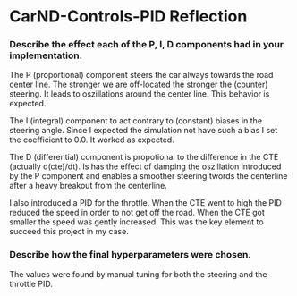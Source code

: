 # CarND-Controls-PID Reflection

### Describe the effect each of the P, I, D components had in your implementation.

The P (proportional) component steers the car always towards the road center line. The stronger we are off-located the stronger the (counter) steering. It leads to oszillations around the center line. This behavior is expected.

The I (integral) component to act contrary to (constant) biases in the steering angle. Since I expected the simulation not have such a bias I set the coefficient to 0.0. It worked as expected.

The D (differential) component is propotional to the difference in the CTE (actually d(cte)/dt). Is has the effect of damping the oszillation introduced by the P component and enables a smoother steering twords the centerline after a heavy breakout from the centerline.

I also introduced a PID for the throttle. When the CTE went to high the PID reduced the speed in order to not get off the road. When the CTE got smaller the speed was gently increased. This was the key element to succeed this project in my case.

### Describe how the final hyperparameters were chosen.

The values were found by manual tuning for both the steering and the throttle PID.

